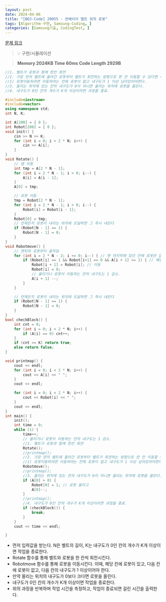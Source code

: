 ```yaml
---
layout: post
date: 2024-04-06
title: "[BOJ-Code] 20055 - 컨베이어 벨트 위의 로봇"
tags: [Algorithm-구현, Samsung-Coding, ]
categories: [Samsung기출, CodingTest, ]
---
```


[문제 링크](https://www.acmicpc.net/problem/20055)


> 💡 구현/시뮬레이션


> **Memory   2024KB                                   Time   60ms                               Code Length   2929B**


```c++
//1. 벨트가 로봇과 함께 한칸 회전
//2. 가장 먼저 벨트에 올라간 로봇부터 벨트가 회전하는 방향으로 한 칸 이동할 수 있다면 이동.이동 못하면 가만히.내리는 위치면 내림.
//1) 로봇이동하려면 이동하려는 칸에 로봇이 없고 내구도가 1 이상 남아있어야한다.
//3. 올리는 위치에 있는 칸의 내구도가 0이 아니면 올리는 위치에 로봇을 올린다.
//4. 내구도가 0인 칸의 개수가 K개 이상이라면 과정을 종료.

#include<iostream>
#include<vector>
using namespace std;
int N, K;

int A[200] = { 0 };
int Robot[200] = { 0 };
void init() {
	cin >> N >> K;
	for (int i = 0; i < 2 * N; i++) {
		cin >> A[i];
	}
}
void Rotate() {
	// 맵 이동
	int tmp = A[2 * N - 1];
	for (int i = 2 * N - 1; i > 0; i--) {
		A[i] = A[i - 1];
	}
	A[0] = tmp;

	// 로봇 이동
	tmp = Robot[2 * N - 1];
	for (int i = 2 * N - 1; i > 0; i--) {
		Robot[i] = Robot[i - 1];
	}
	Robot[0] = tmp;
	// 언제든지 로봇이 내리는 위치에 도달하면 그 즉시 내린다
	if (Robot[N - 1] == 1) {
		Robot[N - 1] = 0;
	}
}
void Robotmove() {
	// 맨뒤의 로봇부터 움직임 
	for (int i = 2 * N - 2; i >= 0; i--) { // 맨 마지막에 있던 칸에 로봇은 없음
		if (Robot[i] == 1 && Robot[i+1] == 0 && A[i + 1] >= 1) { // 해당칸에 로봇이 있고, 다음칸에 로봇이 없고, 다음칸의 내구도가 1이상일때 
			Robot[i + 1] = Robot[i]; // 이동
			Robot[i] = 0;
			// 올리거나 로봇이 이동하는 칸의 내구도는 1 감소.
			A[i + 1] --;
		}
	}

	// 언제든지 로봇이 내리는 위치에 도달하면 그 즉시 내린다
	if (Robot[N - 1] == 1) {
		Robot[N - 1] = 0;
	}
}
bool checkBlock() {
	int cnt = 0;
	for (int i = 0; i < 2 * N; i++) {
		if (A[i] == 0) cnt++;
	}
	if (cnt >= K) return true;
	else return false;
}

void printmap() {
	cout << endl;
	for (int i = 0; i < 2 * N; i++) {
		cout << A[i] << " ";
	}
	cout << endl;

	for (int i = 0; i < 2 * N; i++) {
		cout << Robot[i] << " ";
	}
	cout << endl;
}
int main() {
	init();
	int time = 0;
	while (1) {
		time++;
		// 올리거나 로봇이 이동하는 칸의 내구도는 1 감소.
		//1. 벨트가 로봇과 함께 한칸 회전
		Rotate();
		//printmap();
		//2. 가장 먼저 벨트에 올라간 로봇부터 벨트가 회전하는 방향으로 한 칸 이동할 수 있다면 이동.이동 못하면 가만히.내리는 위치면 내림.
		//1) 로봇이동하려면 이동하려는 칸에 로봇이 없고 내구도가 1 이상 남아있어야한다.
		Robotmove();
		//printmap();
		//3. 올리는 위치에 있는 칸의 내구도가 0이 아니면 올리는 위치에 로봇을 올린다.
		if (A[0] > 0) {
			Robot[0] = 1; // 로봇 올리고
			A[0]--;
		}
		//printmap();
		//4. 내구도가 0인 칸의 개수가 K개 이상이라면 과정을 종료.
		if (checkBlock()) {
			break;
		}
	}
	cout << time << endl;

}
```


- 먼저 입력값을 받는다. N은 벨트의 길이, K는 내구도가 0인 칸의 개수가 K개 이상이면 작업을 종료한다.
- Rotate 함수를 통해 벨트와 로봇을 한 칸씩 회전시킨다.
- Robotmove 함수를 통해 로봇을 이동시킨다. 이때, 해당 칸에 로봇이 있고, 다음 칸에 로봇이 없고, 다음 칸의 내구도가 1 이상이어야 한다.
- 만약 올리는 위치의 내구도가 0보다 크다면 로봇을 올린다.
- 내구도가 0인 칸의 개수가 K개 이상이면 작업을 종료한다.
- 위의 과정을 반복하며 작업 시간을 측정하고, 작업이 종료되면 걸린 시간을 출력한다.

